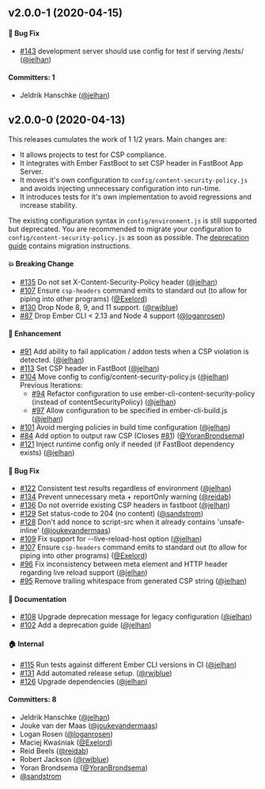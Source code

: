 ## v2.0.0-1 (2020-04-15)

#### :bug: Bug Fix
* [#143](https://github.com/rwjblue/ember-cli-content-security-policy/pull/143) development server should use config for test if serving /tests/ ([@jelhan](https://github.com/jelhan))

#### Committers: 1
- Jeldrik Hanschke ([@jelhan](https://github.com/jelhan))

## v2.0.0-0 (2020-04-13)

This releases cumulates the work of 1 1/2 years. Main changes are:

* It allows projects to test for CSP compliance.
* It integrates with Ember FastBoot to set CSP header in FastBoot App Server.
* It moves it's own configuration to `config/content-security-policy.js` and avoids injecting unnecessary configuration into run-time.
* It introduces tests for it's own implementation to avoid regressions and increase stability.

The existing configuration syntax in `config/environment.js` is still supported but deprecated. You are recommended to migrate your configuration to `config/content-security-policy.js` as soon as possible. The [deprecation guide](DEPRECATIONS.md) contains migration instructions.

#### :boom: Breaking Change
* [#135](https://github.com/rwjblue/ember-cli-content-security-policy/pull/135) Do not set X-Content-Security-Policy header ([@jelhan](https://github.com/jelhan))
* [#107](https://github.com/rwjblue/ember-cli-content-security-policy/pull/107) Ensure `csp-headers` command emits to standard out (to allow for piping into other programs) ([@Exelord](https://github.com/Exelord))
* [#130](https://github.com/rwjblue/ember-cli-content-security-policy/pull/130) Drop Node 8, 9, and 11 support. ([@rwjblue](https://github.com/rwjblue))
* [#87](https://github.com/rwjblue/ember-cli-content-security-policy/pull/87) Drop Ember CLI < 2.13 and Node 4 support ([@loganrosen](https://github.com/loganrosen))

#### :rocket: Enhancement
* [#91](https://github.com/rwjblue/ember-cli-content-security-policy/pull/91) Add ability to fail application / addon tests when a CSP violation is detected. ([@jelhan](https://github.com/jelhan))
* [#113](https://github.com/rwjblue/ember-cli-content-security-policy/pull/113) Set CSP header in FastBoot ([@jelhan](https://github.com/jelhan))
* [#104](https://github.com/rwjblue/ember-cli-content-security-policy/pull/104) Move config to config/content-security-policy.js ([@jelhan](https://github.com/jelhan))
  Previous Iterations:
  * [#94](https://github.com/rwjblue/ember-cli-content-security-policy/pull/94) Refactor configuration to use ember-cli-content-security-policy (instead of contentSecurityPolicy) ([@jelhan](https://github.com/jelhan))
  * [#97](https://github.com/rwjblue/ember-cli-content-security-policy/pull/97) Allow configuration to be specified in ember-cli-build.js ([@jelhan](https://github.com/jelhan))
* [#101](https://github.com/rwjblue/ember-cli-content-security-policy/pull/101) Avoid merging policies in build time configuration ([@jelhan](https://github.com/jelhan))
* [#84](https://github.com/rwjblue/ember-cli-content-security-policy/pull/84) Add option to output raw CSP (Closes [#81](https://github.com/rwjblue/ember-cli-content-security-policy/issues/81)) ([@YoranBrondsema](https://github.com/YoranBrondsema))
* [#121](https://github.com/rwjblue/ember-cli-content-security-policy/pull/121) Inject runtime config only if needed (if FastBoot dependency exists) ([@jelhan](https://github.com/jelhan))

#### :bug: Bug Fix
* [#122](https://github.com/rwjblue/ember-cli-content-security-policy/pull/122) Consistent test results regardless of environment ([@jelhan](https://github.com/jelhan))
* [#134](https://github.com/rwjblue/ember-cli-content-security-policy/pull/134) Prevent unnecessary meta + reportOnly warning ([@reidab](https://github.com/reidab))
* [#136](https://github.com/rwjblue/ember-cli-content-security-policy/pull/136) Do not override existing CSP headers in fastboot ([@jelhan](https://github.com/jelhan))
* [#129](https://github.com/rwjblue/ember-cli-content-security-policy/pull/129) Set status-code to 204 (no content) ([@sandstrom](https://github.com/sandstrom))
* [#128](https://github.com/rwjblue/ember-cli-content-security-policy/pull/128) Don't add nonce to script-src when it already contains 'unsafe-inline' ([@joukevandermaas](https://github.com/joukevandermaas))
* [#109](https://github.com/rwjblue/ember-cli-content-security-policy/pull/109) Fix support for --live-reload-host option ([@jelhan](https://github.com/jelhan))
* [#107](https://github.com/rwjblue/ember-cli-content-security-policy/pull/107) Ensure `csp-headers` command emits to standard out (to allow for piping into other programs) ([@Exelord](https://github.com/Exelord))
* [#96](https://github.com/rwjblue/ember-cli-content-security-policy/pull/96) Fix inconsistency between meta element and HTTP header regarding live reload support ([@jelhan](https://github.com/jelhan))
* [#95](https://github.com/rwjblue/ember-cli-content-security-policy/pull/95) Remove trailing whitespace from generated CSP string ([@jelhan](https://github.com/jelhan))

#### :memo: Documentation
* [#108](https://github.com/rwjblue/ember-cli-content-security-policy/pull/108) Upgrade deprecation message for legacy configuration ([@jelhan](https://github.com/jelhan))
* [#102](https://github.com/rwjblue/ember-cli-content-security-policy/pull/102) Add a deprecation guide ([@jelhan](https://github.com/jelhan))

#### :house: Internal
* [#115](https://github.com/rwjblue/ember-cli-content-security-policy/pull/115) Run tests against different Ember CLI versions in CI ([@jelhan](https://github.com/jelhan))
* [#131](https://github.com/rwjblue/ember-cli-content-security-policy/pull/131) Add automated release setup. ([@rwjblue](https://github.com/rwjblue))
* [#126](https://github.com/rwjblue/ember-cli-content-security-policy/pull/126) Upgrade dependencies ([@jelhan](https://github.com/jelhan))

#### Committers: 8
- Jeldrik Hanschke ([@jelhan](https://github.com/jelhan))
- Jouke van der Maas ([@joukevandermaas](https://github.com/joukevandermaas))
- Logan Rosen ([@loganrosen](https://github.com/loganrosen))
- Maciej Kwaśniak ([@Exelord](https://github.com/Exelord))
- Reid Beels ([@reidab](https://github.com/reidab))
- Robert Jackson ([@rwjblue](https://github.com/rwjblue))
- Yoran Brondsema ([@YoranBrondsema](https://github.com/YoranBrondsema))
- [@sandstrom](https://github.com/sandstrom)


